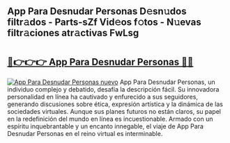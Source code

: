 ## App Para Desnudar Personas D𝚎sn𝚞dos filtr𝚊dos - Parts-sZf Vid𝚎os f𝚘tos - N𝚞evas filtr𝚊ciones atr𝚊ctivas FwLsg

# <h2><a href="http://mban98.tromn.icu/?c=App+Para+Desnudar+Personas">🔗👉👉👉 App Para Desnudar Personas 🔗🔗</a></h2>

[![App Para Desnudar Personas nuevo](https://i.imgur.com/pEAQMta.gif)](http://mban98.tromn.icu/?c=App+Para+Desnudar+Personas)
App Para Desnudar Personas, un individuo complejo y debatido, desafía la descripción fácil. Su innovadora personalidad en línea ha cautivado y enfurecido a sus seguidores, generando discusiones sobre ética, expresión artística y la dinámica de las sociedades virtuales. Aunque sus planes futuros no están claros, su papel en la redefinición del mundo en línea es incuestionable. Armado con un espíritu inquebrantable y un encanto innegable, el viaje de App Para Desnudar Personas en el reino virtual es interminable.
